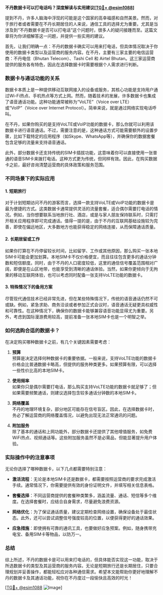 **不丹数据卡可以打电话吗？深度解读与实用建议[[TG💪+ @esim1088](https://t.me/s/esim1088)]**

提到不丹，许多人脑海中浮现的可能是这个国家的高幸福感和自然美景。然而，对于旅行者或者需要在不丹长期居住的人来说，通信工具的选择尤为重要。尤其是当涉及到“不丹数据卡是否可以打电话”这个问题时，很多人的疑问接踵而至。这篇文章将为你详细解答这一问题，并提供一些实用的建议。

首先，让我们明确一点：不丹的数据卡确实可以用来打电话，但具体情况取决于你使用的数据卡类型以及运营商的服务内容。在不丹，主要有三家主要的电信运营商：不丹电信（Bhutan Telecom）、Tashi Cell 和 Airtel Bhutan。这三家运营商提供的服务各有特色，因此在选择数据卡时需要根据个人需求进行判断。

### 数据卡与通话功能的关系

数据卡本质上是一种提供移动互联网接入的设备或服务，其核心功能是支持用户通过Wi-Fi热点、手机热点等方式上网。然而，随着技术的发展，许多数据卡也集成了语音通话功能。这种功能通常被称为“VoLTE”（Voice over LTE）或“VoIP”（Voice over Internet Protocol）。简单来说，就是通过网络实现电话呼叫。

在不丹，如果你购买的是支持VoLTE或VoIP功能的数据卡，那么你就可以利用该数据卡进行语音通话。不过，需要注意的是，这种通话方式可能需要额外的设置步骤，比如下载特定的应用程序（如Skype、WhatsApp等），并确保你的数据套餐包含足够的流量来支持语音通话。

此外，部分数据卡还支持传统的SIM卡插拔功能，这意味着你可以直接使用一张普通的语音SIM卡来拨打电话。这种方式更为传统，但同样有效。因此，在购买数据卡之前，最好咨询清楚运营商的具体政策和服务范围。

### 不同场景下的实际应用

#### 1. **短期旅行**
对于计划短期访问不丹的游客而言，选择一款支持VoLTE或VoIP功能的数据卡是最为便捷的方式。这类数据卡通常提供灵活的流量套餐，适合偶尔需要打电话的情况。例如，当你想要联系当地旅行社、酒店，或是与家人朋友保持联系时，只需打开相关应用程序即可完成通话。值得一提的是，由于不丹的互联网基础设施较为完善，即使在偏远地区，大多数地方也能获得稳定的网络连接，从而保障通话质量。

#### 2. **长期居留或工作**
如果你打算在不丹停留较长时间，比如留学、工作或其他原因，那么购买一张本地SIM卡可能会更加划算。本地SIM卡不仅价格便宜，而且往往包含更多的通话分钟数和短信额度。同时，由于不丹的人口密度较低，这里的通信信号覆盖范围相对广阔，即便是在山区地带，也能享受到清晰的通话体验。当然，如果你更倾向于无拘束的移动互联网体验，也可以考虑同时配备一张支持VoLTE功能的数据卡。

#### 3. **特殊情况下的备用方案**
尽管现代通信技术已经非常先进，但在某些特殊情况下，传统的语音通话仍然不可或缺。例如，紧急求助、商务洽谈或者参加正式会议时，语音通话无疑更具权威性和可靠性。在这种情况下，确保你的数据卡能够兼容语音功能显得尤为重要。另外，考虑到国际漫游费用较高，提前准备一张本地SIM卡也是一个明智之举。

### 如何选购合适的数据卡？

在决定购买哪种数据卡之前，有几个关键因素需要考虑：

1. **预算**  
   预算是决定选择何种数据卡的重要依据。一般来说，支持VoLTE功能的数据卡价格会比普通数据卡略高，但提供的服务种类更多。如果预算有限，可以选择一些性价比高的本地SIM卡。

2. **使用频率**  
   如果你只是偶尔需要打电话，那么购买支持VoLTE功能的数据卡就足够了；但如果需要频繁通话，则建议选择包含较多通话分钟数的本地SIM卡。

3. **网络覆盖**  
   不丹的地理环境复杂，部分地区可能存在信号盲区。因此，在选择数据卡时，务必了解运营商的网络覆盖情况，以避免出现无法正常通讯的问题。

4. **附加服务**  
   除了基本的通话和上网功能外，部分数据卡还提供了其他增值服务，如免费WiFi热点、视频通话等。这些附加服务虽然不是必需品，但能显著提升用户体验。

### 实际操作中的注意事项

无论你选择了哪种数据卡，以下几点都需要特别注意：

- **激活流程**：无论是本地SIM卡还是数据卡，都需要按照运营商的要求完成激活手续。通常情况下，你需要提供有效的身份证明文件，并填写相关信息表格。
  
- **套餐选择**：不同运营商提供的套餐种类繁多，涵盖流量、通话、短信等多个维度。在选择套餐时，应结合自身需求，尽量避免浪费资源。

- **网络优化**：为了保证通话质量，建议定期检查网络设置，确保设备处于最佳状态。此外，还可以尝试调整信号强度较高的位置，以便获得更好的通话效果。

- **应急措施**：即使拥有可靠的通讯工具，也要做好应急预案。例如，随身携带充电宝、备用SIM卡等物品，以防万一。

### 总结

综上所述，不丹的数据卡是可以用来打电话的，但具体能否实现这一功能，取决于所选数据卡的类型及其运营商的服务内容。无论是短期旅行还是长期居住，只要合理规划并妥善操作，都能轻松应对各种通信需求。希望本文能帮助你更好地理解不丹的数据卡及其通话功能，祝你在不丹度过一段愉快且高效的时光！

[[TG💪+ @esim1088](https://t.me/s/esim1088) ![Image](https://i.postimg.cc/4NQfJmqS/Snipaste-2025-05-13-00-14-12.png)]
